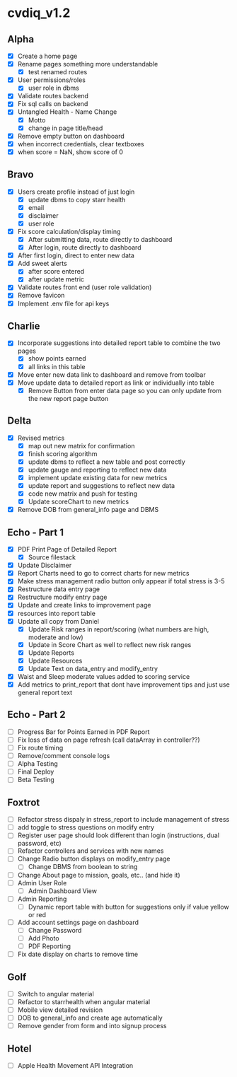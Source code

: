 # cvdiq_v1.2

## Alpha
- [x] Create a home page
- [x] Rename pages something more understandable
	- [x] test renamed routes
- [x] User permissions/roles
	- [x] user role in dbms
- [x] Validate routes backend
- [x] Fix sql calls on backend
- [x] Untangled Health - Name Change
	- [x] Motto
	- [x] change in page title/head
- [x] Remove empty button on dashboard
- [x] when incorrect credentials, clear textboxes
- [x] when score = NaN, show score of 0

## Bravo
- [x] Users create profile instead of just login
	- [x] update dbms to copy starr health
	- [x] email
	- [x] disclaimer 
	- [x] user role
- [x] Fix score calculation/display timing
	- [x] After submitting data, route directly to dashboard
	- [x] After login, route directly to dashboard
- [x] After first login, direct to enter new data
- [x] Add sweet alerts
	- [x] after score entered
	- [x] after update metric
- [x] Validate routes front end (user role validation)
- [x] Remove favicon
- [x] Implement .env file for api keys

## Charlie
- [x] Incorporate suggestions into detailed report table to combine the two pages
	- [x] show points earned
	- [x] all links in this table
- [x] Move enter new data link to dashboard and remove from toolbar
- [x] Move update data to detailed report as link or individually into table
	- [x] Remove Button from enter data page so you can only update from the new report page button

## Delta
- [x] Revised metrics
	- [x] map out new matrix for confirmation
	- [x] finish scoring algorithm
	- [x] update dbms to reflect a new table and post correctly
	- [x] update gauge and reporting to reflect new data
	- [x] implement update existing data for new metrics
	- [x] update report and suggestions to reflect new data
	- [x] code new matrix and push for testing
	- [x] Update scoreChart to new metrics
- [x] Remove DOB from general_info page and DBMS

## Echo - Part 1
- [x] PDF Print Page of Detailed Report
	- [x] Source filestack
- [x] Update Disclaimer
- [x] Report Charts need to go to correct charts for new metrics
- [x] Make stress management radio button only appear if total stress is 3-5
- [x] Restructure data entry page
- [x] Restructure modify entry page
- [x] Update and create links to improvement page
- [x] resources into report table
- [x] Update all copy from Daniel
	- [x] Update Risk ranges in report/scoring (what numbers are high, moderate and low)
	- [x] Update in Score Chart as well to reflect new risk ranges
	- [x] Update Reports
	- [x] Update Resources
	- [x] Update Text on data_entry and modify_entry
- [x] Waist and Sleep moderate values added to scoring service
- [x] Add metrics to print_report that dont have improvement tips and just use general report text

## Echo - Part 2
- [ ] Progress Bar for Points Earned in PDF Report
- [ ] Fix loss of data on page refresh (call dataArray in controller??)
- [ ] Fix route timing
- [ ] Remove/comment console logs
- [ ] Alpha Testing
- [ ] Final Deploy
- [ ] Beta Testing

## Foxtrot
- [ ] Refactor stress dispaly in stress_report to include management of stress
- [ ] add toggle to stress questions on modify entry
- [ ] Register user page should look different than login (instructions, dual password, etc)
- [ ] Refactor controllers and services with new names
- [ ] Change Radio button displays on modify_entry page
	- [ ] Change DBMS from boolean to string
- [ ] Change About page to mission, goals, etc.. (and hide it)
- [ ] Admin User Role
	- [ ] Admin Dashboard View
- [ ] Admin Reporting
	- [ ] Dynamic report table with button for suggestions only if value yellow or red
- [ ] Add account settings page on dashboard
	- [ ] Change Password
	- [ ] Add Photo
	- [ ] PDF Reporting
- [ ] Fix date display on charts to remove time

## Golf
- [ ] Switch to angular material
- [ ] Refactor to starrhealth when angular material
- [ ] Mobile view detailed revision
- [ ] DOB to general_info and create age automatically
- [ ] Remove gender from form and into signup process

## Hotel
- [ ] Apple Health Movement API Integration

